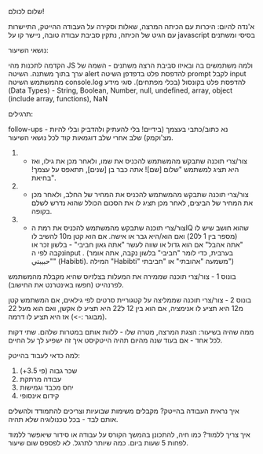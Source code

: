 שלום לכולם!

א'נדה להיום:
היכרות עם הכיתה המרצה,
שאלות וסקירה על העבודה ההייטק, 
התיישרות עם הגיט של הכיתה,
נתקין סביבת עבודה טובה,
ניישר קו על javascript בסיסי ומשתנים

נושאי השיעור:

הקדמה לתכנות
מהי JS ולמה משתמשים בה ובאיזו סביבת הרצה
משתנים - השמה של ערך בתוך משתנה.
השיטה alert להדפסת פלט בדפדפן
השיטה prompt לקבל input מהמשתמש 
השיטה console.log להדפסת פלט בקונסול (בכלי מפתחים).
סוגי מידע (Data Types) - String, Boolean, Number, null, undefined, array, object (include array, functions), NaN



תרגילים:

follow-ups - נא כתוב/כתבי בעצמך (בידיים! בלי להעתיק ולהדביק ובלי להיות מצ'וקמק) שלב אחרי שלב דוגמאות קוד לכל נושאי השיעור.

1. - צור/צרי תוכנה שתבקש מהמשתמש להכניס את שמו, ולאחר מכן את גילו, ואז היא תציג למשתמש "שלום [שם]! אתה כבר בן [שנים], תתאפס על עצמך! בחיאת".

2. - צור/צרי תוכנה שתבקש מהמשתמש להכניס את המחיר של החלב, ולאחר מכן את המחיר של הביצים, לאחר מכן תציג לו את הסכום הכולל שהוא נדרש לשלם בקופה.

3. - צור/צרי תוכנה שתבקש מהמשתמש להכניס את רמת הIQ שהוא חושב שיש לו (מספר בין 1 ל20) ואם הוא/היא גבר או אישה. אם הוא קטן מ10 להשיב לו "אתה אהבל" אם הוא גדול או שווה לעשר "אתה גאון חביבי" - בלשון זכר או נקבה לפי הinput
. (בערבית, כדי לומר "חביבי" בלשון נקבה, אתה אומר "حبيبتي" (Habibti). המילה "Habibti" משמעה "אהובתי" או "חביבתי")

בונוס 1 - צור/צרי תוכנה שממירה את המעלות בצלזיוס שהיא מקבלת מהמשתמש לפרנהייט (חפשו באינטרנט את החישוב).

בונוס 2 - צור/צרי תוכנה שממליצה על קטגוריית סרטים לפי גילאים, אם המשתמש קטן מ12 היא תציע לו אנימציה, אם הוא בין 12 ל22 היא תציע לו אקשן, ואם הוא מעל 22 (מבוגר :->) אז היא תציע לו דרמה.






ממה שהיה בשיעור:
הצגת המרצה, מטרה שלו - ללוות אותם במטרות שלהם.
שתי דקות לכל אחד - אם בעוד שנה מהיום תהיה הייטקיסט איך זה ישפיע לך על החיים. 

למה כדאי לעבוד בהייטק:
1. שכר גבוה (פי 3.5+)
2. עבודה מרתקת
3. יחס מכבד וגמישות
4. קידום אינסופי

איך נראית העבודה בהייטק?
מקבלים משימות שבועיות וצריכים להתמודד ולהשלים אותם לבד - בכל טכנולוגיה שלא תהיה.

איך צריך ללמוד?
כמו חיה, להתכונן בהמשך הקורס על עבודה או סידור שיאפשר ללמוד לפחות 5 שעות ביום. כמה שיותר לתרגל. לא לפספס שום שיעור.
